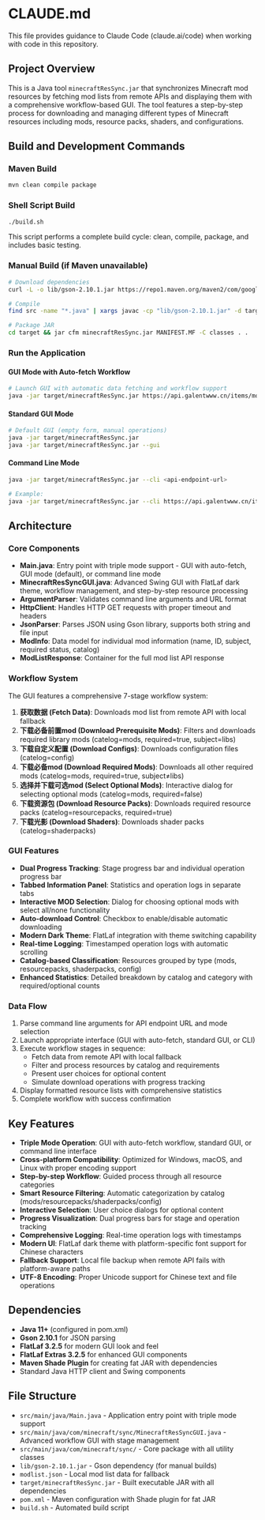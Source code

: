 # CLAUDE.md

This file provides guidance to Claude Code (claude.ai/code) when working with code in this repository.

## Project Overview

This is a Java tool `minecraftResSync.jar` that synchronizes Minecraft mod resources by fetching mod lists from remote APIs and displaying them with a comprehensive workflow-based GUI. The tool features a step-by-step process for downloading and managing different types of Minecraft resources including mods, resource packs, shaders, and configurations.

## Build and Development Commands

### Maven Build
```bash
mvn clean compile package
```

### Shell Script Build
```bash
./build.sh
```
This script performs a complete build cycle: clean, compile, package, and includes basic testing.

### Manual Build (if Maven unavailable)
```bash
# Download dependencies
curl -L -o lib/gson-2.10.1.jar https://repo1.maven.org/maven2/com/google/code/gson/gson/2.10.1/gson-2.10.1.jar

# Compile
find src -name "*.java" | xargs javac -cp "lib/gson-2.10.1.jar" -d target/classes

# Package JAR
cd target && jar cfm minecraftResSync.jar MANIFEST.MF -C classes . .
```

### Run the Application

#### GUI Mode with Auto-fetch Workflow
```bash
# Launch GUI with automatic data fetching and workflow support
java -jar target/minecraftResSync.jar https://api.galentwww.cn/items/modlist
```

#### Standard GUI Mode
```bash
# Default GUI (empty form, manual operations)
java -jar target/minecraftResSync.jar
java -jar target/minecraftResSync.jar --gui
```

#### Command Line Mode
```bash
java -jar target/minecraftResSync.jar --cli <api-endpoint-url>

# Example:
java -jar target/minecraftResSync.jar --cli https://api.galentwww.cn/items/modlist
```

## Architecture

### Core Components
- **Main.java**: Entry point with triple mode support - GUI with auto-fetch, GUI mode (default), or command line mode
- **MinecraftResSyncGUI.java**: Advanced Swing GUI with FlatLaf dark theme, workflow management, and step-by-step resource processing
- **ArgumentParser**: Validates command line arguments and URL format  
- **HttpClient**: Handles HTTP GET requests with proper timeout and headers
- **JsonParser**: Parses JSON using Gson library, supports both string and file input
- **ModInfo**: Data model for individual mod information (name, ID, subject, required status, catalog)
- **ModListResponse**: Container for the full mod list API response

### Workflow System
The GUI features a comprehensive 7-stage workflow system:

1. **获取数据 (Fetch Data)**: Downloads mod list from remote API with local fallback
2. **下载必备前置mod (Download Prerequisite Mods)**: Filters and downloads required library mods (catelog=mods, required=true, subject=libs)
3. **下载自定义配置 (Download Configs)**: Downloads configuration files (catelog=config)
4. **下载必备mod (Download Required Mods)**: Downloads all other required mods (catelog=mods, required=true, subject≠libs)
5. **选择并下载可选mod (Select Optional Mods)**: Interactive dialog for selecting optional mods (catelog=mods, required=false)
6. **下载资源包 (Download Resource Packs)**: Downloads required resource packs (catelog=resourcepacks, required=true)
7. **下载光影 (Download Shaders)**: Downloads shader packs (catelog=shaderpacks)

### GUI Features
- **Dual Progress Tracking**: Stage progress bar and individual operation progress bar
- **Tabbed Information Panel**: Statistics and operation logs in separate tabs
- **Interactive MOD Selection**: Dialog for choosing optional mods with select all/none functionality
- **Auto-download Control**: Checkbox to enable/disable automatic downloading
- **Modern Dark Theme**: FlatLaf integration with theme switching capability
- **Real-time Logging**: Timestamped operation logs with automatic scrolling
- **Catalog-based Classification**: Resources grouped by type (mods, resourcepacks, shaderpacks, config)
- **Enhanced Statistics**: Detailed breakdown by catalog and category with required/optional counts

### Data Flow
1. Parse command line arguments for API endpoint URL and mode selection
2. Launch appropriate interface (GUI with auto-fetch, standard GUI, or CLI)
3. Execute workflow stages in sequence:
   - Fetch data from remote API with local fallback
   - Filter and process resources by catalog and requirements
   - Present user choices for optional content
   - Simulate download operations with progress tracking
4. Display formatted resource lists with comprehensive statistics
5. Complete workflow with success confirmation

## Key Features
- **Triple Mode Operation**: GUI with auto-fetch workflow, standard GUI, or command line interface
- **Cross-platform Compatibility**: Optimized for Windows, macOS, and Linux with proper encoding support
- **Step-by-step Workflow**: Guided process through all resource categories
- **Smart Resource Filtering**: Automatic categorization by catalog (mods/resourcepacks/shaderpacks/config)
- **Interactive Selection**: User choice dialogs for optional content
- **Progress Visualization**: Dual progress bars for stage and operation tracking
- **Comprehensive Logging**: Real-time operation logs with timestamps
- **Modern UI**: FlatLaf dark theme with platform-specific font support for Chinese characters
- **Fallback Support**: Local file backup when remote API fails with platform-aware paths
- **UTF-8 Encoding**: Proper Unicode support for Chinese text and file operations

## Dependencies

- **Java 11+** (configured in pom.xml)
- **Gson 2.10.1** for JSON parsing
- **FlatLaf 3.2.5** for modern GUI look and feel
- **FlatLaf Extras 3.2.5** for enhanced GUI components  
- **Maven Shade Plugin** for creating fat JAR with dependencies
- Standard Java HTTP client and Swing components

## File Structure

- `src/main/java/Main.java` - Application entry point with triple mode support
- `src/main/java/com/minecraft/sync/MinecraftResSyncGUI.java` - Advanced workflow GUI with stage management
- `src/main/java/com/minecraft/sync/` - Core package with all utility classes
- `lib/gson-2.10.1.jar` - Gson dependency (for manual builds)
- `modlist.json` - Local mod list data for fallback
- `target/minecraftResSync.jar` - Built executable JAR with all dependencies
- `pom.xml` - Maven configuration with Shade plugin for fat JAR
- `build.sh` - Automated build script